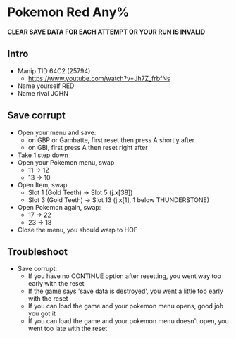 # Pokemon Red Any%
**CLEAR SAVE DATA FOR EACH ATTEMPT OR YOUR RUN IS INVALID**

## Intro
- Manip TID 64C2 (25794)
  - https://www.youtube.com/watch?v=Jh7Z_frbfNs
- Name yourself RED
- Name rival JOHN

## Save corrupt
- Open your menu and save:
  - on GBP or Gambatte, first reset then press A shortly after
  - on GBI, first press A then reset right after
- Take 1 step down
- Open your Pokemon menu, swap
  - 11 -> 12
  - 13 -> 10
- Open Item, swap
  - Slot 1 (Gold Teeth) -> Slot 5 (j.x[38])
  - Slot 3 (Gold Teeth) -> Slot 13 (j.x[1], 1 below THUNDERSTONE)
- Open Pokemon again, swap:
  - 17 -> 22
  - 23 -> 18
- Close the menu, you should warp to HOF

## Troubleshoot
- Save corrupt:
  - If you have no CONTINUE option after resetting, you went way too early with the reset
  - If the game says 'save data is destroyed', you went a little too early with the reset
  - If you can load the game and your pokemon menu opens, good job you got it
  - If you can load the game and your pokemon menu doesn't open, you went too late with the reset
